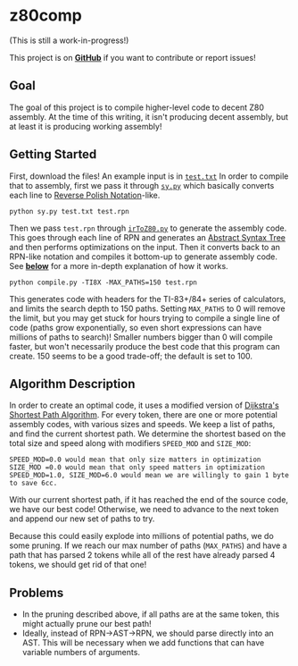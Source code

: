# z80comp
(This is still a work-in-progress!)

This project is on [**GitHub**](https://github.com/Zeda/z80comp) if you want to contribute or report issues!

## Goal
The goal of this project is to compile higher-level code to decent Z80 assembly. At the time of this writing, it isn't producing decent assembly, but at least it is producing working assembly!

## Getting Started
First, download the files! An example input is in [`test.txt`](test.txt)
In order to compile that to assembly, first we pass it through [`sy.py`](sy.py) which basically converts each line to [Reverse Polish Notation](https://en.wikipedia.org/wiki/Reverse_Polish_notation)-like.
```
python sy.py test.txt test.rpn
```
Then we pass `test.rpn` through [`irToZ80.py`](irToZ80.py) to generate the assembly code. This goes through each line of RPN and generates an [Abstract Syntax Tree](https://en.m.wikipedia.org/wiki/Abstract_syntax_tree) and then performs optimizations on the input. Then it converts back to an RPN-like notation and compiles it bottom-up to generate assembly code. See [**below**](#algorithm-description) for a more in-depth explanation of how it works.
```
python compile.py -TI8X -MAX_PATHS=150 test.rpn
```
This generates code with headers for the TI-83+/84+ series of calculators, and limits the search depth to 150 paths. Setting `MAX_PATHS` to 0 will remove the limit, but you may get stuck for hours trying to compile a single line of code (paths grow exponentially, so even short expressions can have millions of paths to search)! Smaller numbers bigger than 0 will compile faster, but won't necessarily produce the best code that this program can create. 150 seems to be a good trade-off; the default is set to 100.

## Algorithm Description

In order to create an optimal code, it uses a modified version of [Dijkstra's Shortest Path Algorithm](https://en.wikipedia.org/wiki/Dijkstra%27s_algorithm). For every token, there are one or more potential assembly codes, with various sizes and speeds. We keep a list of paths, and find the current shortest path. We determine the shortest based on the total size and speed along with modifiers `SPEED_MOD` and `SIZE_MOD`:
```
SPEED_MOD=0.0 would mean that only size matters in optimization
SIZE_MOD =0.0 would mean that only speed matters in optimization
SPEED_MOD=1.0, SIZE_MOD=6.0 would mean we are willingly to gain 1 byte to save 6cc.
```
With our current shortest path, if it has reached the end of the source code, we have our best code! Otherwise, we need to advance to the next token and append our new set of paths to try.

Because this could easily explode into millions of potential paths, we do some pruning. If we reach our max number of paths (`MAX_PATHS`) and have a path that has parsed 2 tokens while all of the rest have already parsed 4 tokens, we should get rid of that one!

## Problems
* In the pruning described above, if all paths are at the same token, this might actually prune our best path!
* Ideally, instead of RPN->AST->RPN, we should parse directly into an AST. This will be necessary when we add functions that can have variable numbers of arguments.
